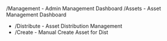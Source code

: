 /Management                 - Admin Management Dashboard
/Assets                     - Asset Management Dashboard
- /Distribute               - Asset Distribution Management
- /Create                   - Manual Create Asset for Dist